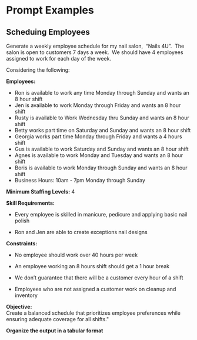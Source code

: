 # Prompt Examples

## Scheduing Employees

Generate a weekly employee schedule for my nail salon,  “Nails 4U”.  The salon is open to customers 7 days a week.  We should have 4 employees assigned to work for each day of the week.

Considering the following:

**Employees:**

- Ron is available to work any time Monday through Sunday and wants an 8 hour shift
- Jen is available to work Monday through Friday and wants an 8 hour shift
- Rusty is available to Work Wednesday thru Sunday and wants an 8 hour shift
- Betty works part time on Saturday and Sunday and wants an 8 hour shift
- Georgia works part time Monday through Friday and wants a 4 hours shift
- Gus is available to work Saturday and Sunday and wants an 8 hour shift
- Agnes is available to work Monday and Tuesday and wants an 8 hour shift 
- Boris is available to work Monday through Sunday and wants an 8 hour shift
- Business Hours: 10am - 7pm Monday through Sunday 

**Minimum Staffing Levels:** 4

**Skill Requirements:**

- Every employee is skilled in manicure, pedicure and applying basic nail polish  

- Ron and Jen are able to create exceptions nail designs

**Constraints:**

- No employee should work over 40 hours per week

- An employee working an 8 hours shift should get a 1 hour break

- We don’t guarantee that there will be a customer every hour of a shift

- Employees who are not assigned a customer work on cleanup and inventory

**Objective:**   
Create a balanced schedule that prioritizes employee preferences while ensuring adequate coverage for all shifts."

**Organize the output in a tabular format**